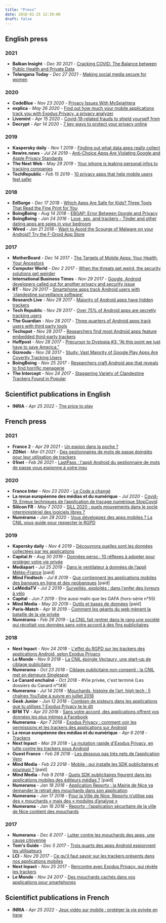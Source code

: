```yaml
---
title: "Press"
date: 2018-01-25 12:39:00
draft: false
---
```


## English press

### 2021

* **Balkan Insight** - *Dec 30 2021* - [Cracking COVID: The Balance between Public Health and Private Data](https://balkaninsight.com/2021/12/30/cracking-covid-the-balance-between-public-health-and-private-data/)
* **Telangana Today** - *Dec 27 2021* - [Making social media secure for women](https://telanganatoday.com/cyber-talk-making-social-media-secure-for-women)

### 2020

* **CodeBlue** - *Nov 23 2020* - [Privacy Issues With MySejahtera](https://codeblue.galencentre.org/2020/11/23/privacy-issues-with-mysejahtera-george-mathews/)
* **explica** - *May 26 2020* - [Find out how much your mobile applications track you with Exodus Privacy, a privacy analyzer](https://www.explica.co/find-out-how-much-your-mobile-applications-track-you-with-exodus-privacy-a-privacy-analyzer/)
* **Livemint** - *Apr 15 2020* - [Covid-19-related frauds to shield yourself from](https://www.livemint.com/money/personal-finance/covid-19-related-frauds-to-shield-yourself-from-11586972212973.html)
* **Decrypt** - *Apr 14 2020* - [7 key ways to protect your privacy online](https://decrypt.co/25414/7-key-ways-to-protect-your-privacy-online)

### 2019

* **Kaspersky daily** - *Nov 1 2019* - [Finding out what data apps really collect](https://www.kaspersky.com/blog/check-what-data-apps-collect/29120/)
* **Rewire.news** - *Jul 24 2019* - [Anti-Choice Apps Are Violating Google and Apple Privacy Standards](https://rewire.news/article/2019/07/24/anti-choice-apps-are-violating-google-and-apple-privacy-standards/)
* **The Next Web** - *May 29 2019* - [Your iphone is leaking personal infos to tracking companies](https://thenextweb.com/apps/2019/05/29/your-iphone-is-leaking-personal-info-to-tracking-companies/)
* **TechRepublic** - *Feb 15 2019* - [10 privacy apps that help mobile users feel safer](https://www.techrepublic.com/pictures/photos-10-privacy-apps-that-help-mobile-users-feel-safer/10/)

### 2018

* **EdSurge** - *Dec 17 2018* - [Which Apps Are Safe for Kids? Three Tools That Read the Fine Print for You](https://www.edsurge.com/news/2018-12-17-which-apps-are-safe-for-kids-three-tools-that-read-the-fine-print-for-you)
* **BoingBoing** - *Aug 14 2018* - [EBGAP: Error Between Google and Privacy](https://boingboing.net/2018/08/14/goober.html)
* **BoingBoing** - *Jan 24 2018* - [Love, sex, and trackers - Tinder and other dating apps are spies in your bedroom](https://boingboing.net/2018/01/24/love-sex-and-trackers-tind.html)
* **Wired** - *Jan 21 2018* - [Want to Avoid the Scourge of Malware on your Android? Try the F-Droid App Store](https://www.wired.com/story/android-users-to-avoid-malware-ditch-googles-app-store/)

### 2017

* **MotherBoard** - *Dec 14 2017* - [The Targets of Mobile Apps: Your Health, Your Ancestors](https://motherboard.vice.com/en_us/article/3kpagb/the-targets-of-mobile-apps-your-health-your-ancestors-and-your-baby)
* **Computer World** - *Dec 2 2017* - [When the threats get weird, the security solutions get weirder](https://www.computerworld.com/article/3239684/when-the-threats-get-weird-the-security-solutions-get-weirder.html)
* **International Business Times** - *Nov 29 2017* - [Google, Android developers called out for another privacy and security issue](http://www.ibtimes.sg/google-android-developers-called-out-another-privacy-security-issue-20828)
* **RT** - *Nov 29 2017* - [Smartphone apps track Android users with 'clandestine surveillance software'](https://www.rt.com/news/411194-android-phone-apps-privacy/)
* **Research Live** - *Nov 29 2017* - [Majority of Android apps have hidden trackers](https://www.research-live.com/article/news/majority-of-android-apps-have-hidden-trackers/id/5031202)
* **Tech Republic** - *Nov 29 2017* - [Over 75% of Android apps are secretly tracking users](https://www.techrepublic.com/article/over-75-of-android-apps-are-secretly-tracking-users/)
* **The Guardian** - *Nov 28 2017* - [Three quarters of Android apps track users with third party tools](https://www.theguardian.com/technology/2017/nov/28/android-apps-third-party-tracker-google-privacy-security-yale-university)
* **Techspot** - *Nov 28 2017* - [Researchers find most Android apps feature embedded third-party trackers](https://www.techspot.com/news/72066-researchers-find-most-android-apps-feature-embedded-third.html)
* **Huffpost** - *Nov 28 2017* - [Precursor to Dystopia #3: “At this point we just have to save America.”](https://www.huffingtonpost.com/entry/precursor-to-dystopia-3-at-this-point-we-just-have_us_5a1e39b9e4b09de1c3585138)
* **Gizmodo** - *Nov 28 2017* - [Study: Vast Majority of Google Play Apps Are Covertly Tracking Users](https://gizmodo.com/study-vast-majority-of-google-play-apps-are-covertly-t-1820821682)
* **BoingBoing** - *Nov 25 2017* - [Researchers craft Android app that reveals to find horrific menagerie](https://boingboing.net/2017/11/25/la-la-la-cant-hear-you.html)
* **The Intercept** - *Nov 24 2017* - [Staggering Variety of Clandestine Trackers Found in Popular](https://theintercept.com/2017/11/24/staggering-variety-of-clandestine-trackers-found-in-popular-android-apps/)

## Scientifict publications in English

* **INRIA** - *Apr 25 2022* - [The price to play](https://dl.acm.org/doi/abs/10.1145/3485447.3512279)

## French press

### 2021

* **France 2** - *Apr 29 2021* - [Un espion dans la poche ?](https://www.francetvinfo.fr/internet/telephonie/video-un-espion-dans-la-poche_4507625.html)
* **ZDNet** - *Mar 01 2021* - [Des gestionnaires de mots de passe épinglés pour leur utilisation de trackers](https://www.zdnet.fr/actualites/des-gestionnaires-de-mot-de-passe-epingles-pour-leurs-utilisations-de-trackers-39918681.htm)
* **01net** - *Feb 26 2021* - [LastPass : l'appli Android du gestionnaire de mots de passe vous espionne à votre insu](https://www.01net.com/actualites/lastpass-l-appli-android-du-gestionnaire-de-mots-de-passe-vous-espionne-a-votre-insu-2036172.html)

### 2020

* **France Inter** - *Nov 23 2020* - [Le Code a changé](https://www.franceinter.fr/emissions/le-code-a-change/ils-cherchent-les-trucs-bizarres-qu-il-y-a-dans-vos-telephones-rencontre-avec-des-traqueurs-de-trackers)
* **La revue européenne des médias et du numérique** - *Jul 2020* - [Covid-19. Enjeux techniques de l’application de traçage numérique StopCovid](https://la-rem.eu/2020/07/covid-19-enjeux-techniques-de-lapplication-de-tracage-numerique-stopcovid/)
* **Silicon FR** - *May 7 2020* - [SILL 2020 : quels mouvements dans le socle interministériel des logiciels libres ?](https://www.silicon.fr/sill-2020-quels-mouvements-dans-le-socle-interministeriel-de-logiciels-libres-339273.html)
* **Numérama** - *Jan 28 2020* - [Vous développez des apps mobiles ? La CNIL vous guide pour respecter le RGPD](https://www.numerama.com/tech/602162-vous-developpez-des-apps-mobiles-la-cnil-vous-guide-pour-respecter-le-rgpd.html)

### 2019

* **Kapersky daily** - *Nov 4 2019* - [Découvrons quelles sont les données collectées par les applications](https://www.kaspersky.fr/blog/check-what-data-apps-collect/12481/)
* **Capital.fr** - *Aug 30 2019* - [Données perso : 10 réflexes à adopter pour protéger votre vie privée](https://www.capital.fr/lifestyle/donnees-perso-10-reflexes-a-adopter-pour-proteger-votre-vie-privee-1348732)
* **Mediapart** - *Jul 25 2019* - [Dans le ventilateur à données de l’appli Météo-France](https://www.mediapart.fr/journal/economie/250719/dans-le-ventilateur-donnees-de-l-appli-meteo-france) [paid]
* **Mind Findtech** - *Jul 8 2019* - [Que contiennent les applications mobiles des banques en ligne et des neobanques](https://www.mindfintech.fr/article/15944/que-contiennent-les-applications-mobiles-des-banques-en-ligne-et-des-neobanques/) [paid]
* **LeMédiaTV** - *Jul 2 2019* - [Surveillés, exploités : dans l'enfer des livreurs à vélo](https://youtu.be/vASAMVRiy8s?t=1725)
* **Capital** - *Jun 7 2019* - Etre aussi malin que les GAFA (hors-série n°55)
* **Mind Media** - *May 20 2019* - [Outils et bases de données](https://www.mindnews.fr/article/15459/outils-et-bases-de-donnees/) [paid]
* **Paris-Match** - *Apr 18 2019* - [Comment les géants du web mènent la bataille de la vie privée](https://www.parismatch.com/Actu/Economie/Comment-les-geants-du-web-menent-la-bataille-de-la-vie-privee-1619290)
* **Numérama** - *Feb 26 2019* - [La CNIL fait rentrer dans le rang une société qui récoltait vos données sans votre accord à des fins publicitaires](https://www.numerama.com/politique/467301-la-cnil-fait-rentrer-dans-le-rang-une-societe-qui-recoltait-vos-donnees-sans-votre-accord-a-des-fins-publicitaires.html)

### 2018

* **Next Inpact** - *Nov 24 2018* - [L'effet du RGPD sur les trackers des applications Android, selon Exodus Privacy](https://www.nextinpact.com/news/107335-leffet-rgpd-sur-trackers-applications-android-selon-exodus-privacy.htm)
* **Le Monde** - *Nov 9 2018* - [La CNIL épingle Vectaury, une start-up de ciblage publicitaire](https://www.lemonde.fr/pixels/article/2018/11/09/la-cnil-epingle-vectaury-une-start-up-de-ciblage-publicitaire_5381237_4408996.html)
* **Numerama** - *Oct 23 2018* - [Ciblage publicitaire non consenti : la CNIL met en demeure Singlespot](https://www.numerama.com/politique/433865-ciblage-publicitaire-non-consenti-la-cnil-met-en-demeure-singlespot.html)
* **Le Canard enchaîné** - *Oct 2018* - #Vie privée, c'est terminé (Les dossiers du Canard n°149)
* **Numerama** - *Jul 14 2018* - [Mouchards, histoire de l’art, high tech : 5 chaînes YouTube à suivre en juillet 2018](https://www.numerama.com/pop-culture/393078-mouchards-histoire-de-lart-high-tech-5-chaines-youtube-a-suivre-en-juillet-2018.html)
* **Geek Junior** - *Jun 12 2018* - [Combien de pisteurs dans les applications que tu utilises ? Exodus Privacy te le dit](https://www.geekjunior.fr/combien-pisteurs-applications-utilises-exodus-privacy-22542/)
* **BFM TV** - *Apr 20 2018* - [Sans votre accord, des applications offrent vos données les plus intimes à Facebook](https://www.bfmtv.com/economie/entreprises/services/sans-votre-accord-des-applications-offrent-vos-donnees-les-plus-intimes-a-facebook_AN-201804200218.html)
* **Numerama** - *Apr 7 2018* - [Exodus Privacy : comment voir les permissions et les trackers des applications sur Android](https://www.numerama.com/tech/340529-exodus-privacy-comment-voir-les-permissions-et-les-trackers-des-applications-sur-android.html)
* **La revue européenne des médias et du numérique** - *Apr 6 2018* - [Trackers](http://la-rem.eu/2018/04/06/trackers/)
* **Next Inpact** - *Mar 29 2018* - [La mutation rapide d'Exodus Privacy, en lutte contre les trackers sous Android](https://www.nextinpact.com/news/106366-la-mutation-rapide-dexodus-privacy-en-lutte-contre-trackers-sous-android.htm)
* **Ouest France** - *Feb 28 2018* - [Les dessous pas très nets de l’application Vero](https://www.ouest-france.fr/leditiondusoir/data/20008/reader/reader.html?t=1519838021327#!preferred/1/package/20008/pub/28752/page/7)
* **Mind Media** - *Feb 23 2018* - [Mobile : qui installe les SDK publicitaires et pourquoi ?](https://www.mindnews.fr/article/11417/mobile-qui-installe-les-sdk-publicitaires-et-pourquoi/) [paid]
* **Mind Media** - *Feb 9 2018* - [Quels SDK publicitaires figurent dans les applications mobiles des éditeurs médias ?](https://www.mindnews.fr/article/11369/quels-sdk-publicitaires-figurent-dans-les-applications-mobiles-des-editeurs-medias/) [paid]
* **Numerama** - *Jan 18 2018* - [Application Reporty : la Mairie de Nice va demander le retrait des mouchards dans son application](https://www.numerama.com/politique/322446-application-reporty-la-mairie-de-nice-va-demander-le-retrait-des-mouchards-dans-son-application.html)
* **Numerama** - *Jan 17 2018* - [Pour la Ville de Nice, Reporty n’utilise pas des « mouchards » mais des « modules d’analyse »](https://www.numerama.com/politique/322286-pour-la-ville-de-nice-reporty-nutilise-pas-des-mouchards-mais-des-modules-danalyse-explications.html)
* **Numerama** - *Jan 16 2018* - [Reporty : l’application sécuritaire de la ville de Nice contient des mouchards](https://www.numerama.com/politique/321656-reporty-lapplication-securitaire-de-la-ville-de-nice-contient-des-mouchards.html)

### 2017

* **Numerama** - *Dec 8 2017* - [Lutter contre les mouchards des apps, une cause citoyenne](https://www.numerama.com/politique/313309-lutter-contre-les-mouchards-des-apps-une-cause-citoyenne-voici-lhistoire-dexodus-privacy.html)
* **Tom's Guide** - *Dec 5 2017* - [Trois quarts des apps Android espionnent les utilisateurs](https://www.tomsguide.fr/actualite/applications-android-espionnage-utilisateurs,60333.html)
* **LCI** - *Nov 29 2017* - [Ce qu'il faut savoir sur les trackers présents dans nos applications mobiles](https://www.lci.fr/high-tech/une-invasion-de-trackers-dans-nos-applications-le-bon-coin-allo-cine-mobiles-android-iphone-2071872.html)
* **Next Inpact** - *Nov 25 2017* - [Rencontre avec Exodus Privacy, qui révèle les trackers](https://www.nextinpact.com/news/105655-rencontre-avec-exodus-privacy-qui-revele-trackers-applications-android.htm)
* **Le Monde** - *Nov 24 2017* - [Des mouchards cachés dans vos applications pour smartphones](http://www.lemonde.fr/pixels/article/2017/11/24/des-mouchards-caches-dans-vos-applications-pour-smartphones_5219892_4408996.html)

## Scientifict publications in French

* **INRIA** - *Apr 25 2022* - [Jeux vidéo sur mobile : protéger la vie pvivée en ligne](https://www.inria.fr/fr/jeux-video-smartphones-securite-donnees-personnelles-internet)

